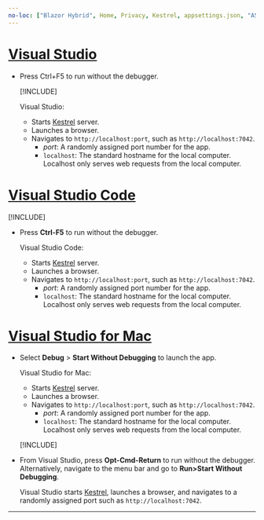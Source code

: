 ```yaml
---
no-loc: ["Blazor Hybrid", Home, Privacy, Kestrel, appsettings.json, "ASP.NET Core Identity", cookie, Cookie, Blazor, "Blazor Server", "Blazor WebAssembly", "Identity", "Let's Encrypt", Razor, SignalR]
---
```

# [Visual Studio](#tab/visual-studio)

* Press Ctrl+F5 to run without the debugger.

  [!INCLUDE[](~/includes/trustCertVS.md)]

  Visual Studio:

  * Starts [Kestrel](xref:fundamentals/servers/index#kestrel) server.
  * Launches a browser.
  * Navigates to `http://localhost:port`, such as `http://localhost:7042`.
    * *port*: A randomly assigned port number for the app.
    * `localhost`: The standard hostname for the local computer. Localhost only serves web requests from the local computer.

# [Visual Studio Code](#tab/visual-studio-code)

  [!INCLUDE[](~/includes/trustCertVSC.md)]

* Press **Ctrl-F5** to run without the debugger.

  Visual Studio Code:

  * Starts [Kestrel](xref:fundamentals/servers/index#kestrel) server.
  * Launches a browser.
  * Navigates to `http://localhost:port`, such as `http://localhost:7042`.
    * *port*: A randomly assigned port number for the app.
    * `localhost`: The standard hostname for the local computer. Localhost only serves web requests from the local computer.
  
# [Visual Studio for Mac](#tab/visual-studio-mac)

* Select **Debug** > **Start Without Debugging** to launch the app.

  Visual Studio for Mac:

  * Starts [Kestrel](xref:fundamentals/servers/index#kestrel) server.
  * Launches a browser.
  * Navigates to `http://localhost:port`, such as `http://localhost:7042`.
    * *port*: A randomly assigned port number for the app.
    * `localhost`: The standard hostname for the local computer. Localhost only serves web requests from the local computer.

  [!INCLUDE[](~/includes/trustCertMac6.md)]

* From Visual Studio, press **Opt-Cmd-Return** to run without the debugger. Alternatively, navigate to the menu bar and go to **Run>Start Without Debugging**.

  Visual Studio starts [Kestrel](xref:fundamentals/servers/kestrel), launches a browser, and navigates to a randomly assigned port such as `http://localhost:7042`.

<!-- End of VS tabs -->

---
